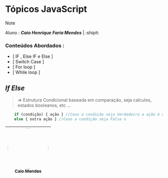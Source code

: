 
# **Tópicos JavaScript**

> [!NOTE]
> Aluno : ***Caio Henrique Faria Mendes*** | :shipit:

### **Conteúdos Abordados** :

- [ IF , Else IF e Else ]
- [ Switch Case ]
- [ For loop ]
- [ While loop ]

## _If Else_
> => Estrutura Condicional baseada em comparação, seja calculos, estados booleanos, etc ... 
```JavaScript
    if (condição) { ação } //Caso a condição seja Verdadeira a ação é disparada.
    else { outra ação } //Caso a condição seja Falsa o
```




| [<img loading="lazy" src="https://avatars.githubusercontent.com/u/129559720?s=400&u=00e5ce096d7d7820bf6eab559b6ed448e7ebce60&v=4" style="border-radius: 50%;"  width="130px;"><br><sub> Caio Mendes </sub>](https://github.com/zCaio79)
|:-:|